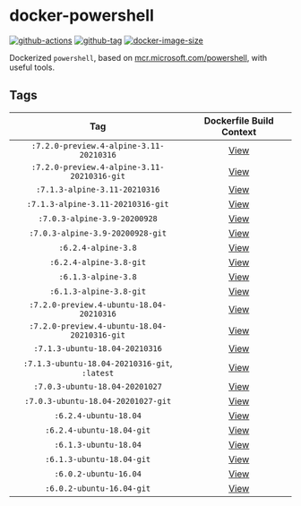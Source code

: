# docker-powershell

[![github-actions](https://github.com/theohbrothers/docker-powershell/workflows/ci-master-pr/badge.svg)](https://github.com/theohbrothers/docker-powershell/actions)
[![github-tag](https://img.shields.io/github/tag/theohbrothers/docker-powershell)](https://github.com/theohbrothers/docker-powershell/releases/)
[![docker-image-size](https://img.shields.io/docker/image-size/theohbrothers/docker-powershell/latest)](https://hub.docker.com/r/theohbrothers/docker-powershell)

Dockerized `powershell`, based on [mcr.microsoft.com/powershell](https://hub.docker.com/r/microsoft/powershell/), with useful tools.

## Tags

| Tag | Dockerfile Build Context |
|:-------:|:---------:|
| `:7.2.0-preview.4-alpine-3.11-20210316` | [View](variants/7.2.0-preview.4-alpine-3.11-20210316 ) |
| `:7.2.0-preview.4-alpine-3.11-20210316-git` | [View](variants/7.2.0-preview.4-alpine-3.11-20210316-git ) |
| `:7.1.3-alpine-3.11-20210316` | [View](variants/7.1.3-alpine-3.11-20210316 ) |
| `:7.1.3-alpine-3.11-20210316-git` | [View](variants/7.1.3-alpine-3.11-20210316-git ) |
| `:7.0.3-alpine-3.9-20200928` | [View](variants/7.0.3-alpine-3.9-20200928 ) |
| `:7.0.3-alpine-3.9-20200928-git` | [View](variants/7.0.3-alpine-3.9-20200928-git ) |
| `:6.2.4-alpine-3.8` | [View](variants/6.2.4-alpine-3.8 ) |
| `:6.2.4-alpine-3.8-git` | [View](variants/6.2.4-alpine-3.8-git ) |
| `:6.1.3-alpine-3.8` | [View](variants/6.1.3-alpine-3.8 ) |
| `:6.1.3-alpine-3.8-git` | [View](variants/6.1.3-alpine-3.8-git ) |
| `:7.2.0-preview.4-ubuntu-18.04-20210316` | [View](variants/7.2.0-preview.4-ubuntu-18.04-20210316 ) |
| `:7.2.0-preview.4-ubuntu-18.04-20210316-git` | [View](variants/7.2.0-preview.4-ubuntu-18.04-20210316-git ) |
| `:7.1.3-ubuntu-18.04-20210316` | [View](variants/7.1.3-ubuntu-18.04-20210316 ) |
| `:7.1.3-ubuntu-18.04-20210316-git`, `:latest` | [View](variants/7.1.3-ubuntu-18.04-20210316-git ) |
| `:7.0.3-ubuntu-18.04-20201027` | [View](variants/7.0.3-ubuntu-18.04-20201027 ) |
| `:7.0.3-ubuntu-18.04-20201027-git` | [View](variants/7.0.3-ubuntu-18.04-20201027-git ) |
| `:6.2.4-ubuntu-18.04` | [View](variants/6.2.4-ubuntu-18.04 ) |
| `:6.2.4-ubuntu-18.04-git` | [View](variants/6.2.4-ubuntu-18.04-git ) |
| `:6.1.3-ubuntu-18.04` | [View](variants/6.1.3-ubuntu-18.04 ) |
| `:6.1.3-ubuntu-18.04-git` | [View](variants/6.1.3-ubuntu-18.04-git ) |
| `:6.0.2-ubuntu-16.04` | [View](variants/6.0.2-ubuntu-16.04 ) |
| `:6.0.2-ubuntu-16.04-git` | [View](variants/6.0.2-ubuntu-16.04-git ) |
